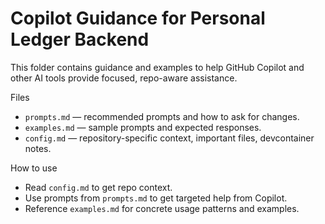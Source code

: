 # Copilot Guidance for Personal Ledger Backend

This folder contains guidance and examples to help GitHub Copilot and other AI tools provide focused, repo-aware assistance.

Files
- `prompts.md` — recommended prompts and how to ask for changes.
- `examples.md` — sample prompts and expected responses.
- `config.md` — repository-specific context, important files, devcontainer notes.

How to use
- Read `config.md` to get repo context.
- Use prompts from `prompts.md` to get targeted help from Copilot.
- Reference `examples.md` for concrete usage patterns and examples.
